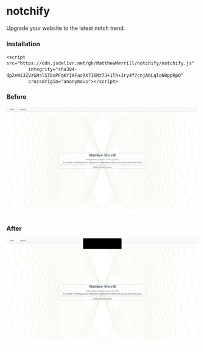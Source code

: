 # notchify
Upgrade your website to the latest notch trend.

### Installation
```
<script src="https://cdn.jsdelivr.net/gh/MatthewMerrill/notchify/notchify.js"
        integrity="sha384-dp2eWi3ZVzGNslST8sPFqKYIAFacRX7I6Mz7J+1lh+Jry4f7cnjAbLqloN0ppRpO"
        crossorigin="anonymous"></script>
```

### Before
![Before](./before.png)

### After
![After](./after.png)
